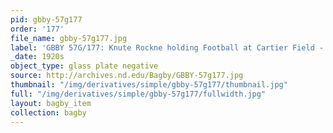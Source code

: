 ```yaml
---
pid: gbby-57g177
order: '177'
file_name: gbby-57g177.jpg
label: 'GBBY 57G/177: Knute Rockne holding Football at Cartier Field - c1920s'
_date: 1920s
object_type: glass plate negative
source: http://archives.nd.edu/Bagby/GBBY-57g177.jpg
thumbnail: "/img/derivatives/simple/gbby-57g177/thumbnail.jpg"
full: "/img/derivatives/simple/gbby-57g177/fullwidth.jpg"
layout: bagby_item
collection: bagby
---
```

